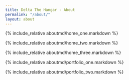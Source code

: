 ```yaml
---
title: Delta The Hangar - About
permalink: "/about/"
layout: about
---
```


{% include_relative aboutmd/home_one.markdown %}

{% include_relative aboutmd/home_two.markdown %}

{% include_relative aboutmd/home_three.markdown %}

{% include_relative aboutmd/portfolio_one.markdown %}

{% include_relative aboutmd/portfolio_two.markdown %}